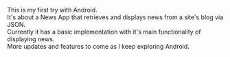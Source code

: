 This is my first try with Android.</br>
It's about a News App that retrieves and displays news from a site's blog via JSON. </br>
Currently it has a basic implementation with it's main functionality of displaying news. </br>
More updates and features to come as I keep exploring Android.</br>
